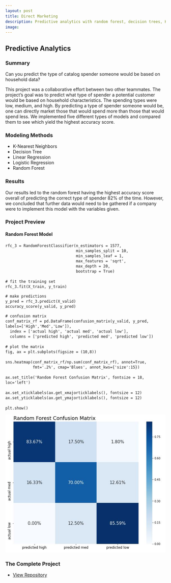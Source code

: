 ```yaml
---
layout: post
title: Direct Marketing
description: Predictive analytics with random forest, decision trees, KNN, linear regression, and logistic regression.
image:
---
```




## Predictive Analytics

### Summary
Can you predict the type of catalog spender someone would be based on household data?

This project was a collaborative effort between two other teammates. The project’s goal was to predict what type of spender a potential customer would be based on household characteristics. The spending types were low, medium, and high. By predicting a type of spender someone would be, one can directly market those that would spend more than those that would spend less. We implemented five different types of models and compared them to see which yield the highest accuracy score.

### Modeling Methods
* K-Nearest Neighbors
* Decision Tree
* Linear Regression
* Logistic Regression
* Random Forest

### Results
Our results led to the random forest having the highest accuracy score overall of predicting the correct type of spender 82% of the time. However, we concluded that further data would need to be gathered if a company were to implement this model with the variables given.

### Project Preview
#### Random Forest Model
```
rfc_3 = RandomForestClassifier(n_estimators = 1577,
                               min_samples_split = 10,
                               min_samples_leaf = 1,
                               max_features = 'sqrt',
                               max_depth = 20,
                               bootstrap = True)

# fit the training set
rfc_3.fit(X_train, y_train)
```
```
# make predictions
y_pred = rfc_3.predict(X_valid)
accuracy_score(y_valid, y_pred)
```
```
# confusion matrix
conf_matrix_rf = pd.DataFrame(confusion_matrix(y_valid, y_pred, labels=['High','Med','Low']),
  index = ['actual high', 'actual med', 'actual low'],
  columns = ['predicted high', 'predicted med', 'predicted low'])

# plot the matrix
fig, ax = plt.subplots(figsize = (10,8))

sns.heatmap(conf_matrix_rf/np.sum(conf_matrix_rf), annot=True,
            fmt='.2%', cmap='Blues', annot_kws={'size':15})

ax.set_title('Random Forest Confusion Matrix', fontsize = 18, loc='left')

ax.set_xticklabels(ax.get_xmajorticklabels(), fontsize = 12)
ax.set_yticklabels(ax.get_ymajorticklabels(), fontsize = 12)

plt.show()
```
![Random Forest Confusion Matrix](/assets/images/directmarketingrf.JPG)


### The Complete Project
<section id="Repository">
	<div class="inner">
    <ul class="actions fit small">
      <li><a href="https://github.com/Torreylee1028/Direct-Marketing" class="button small">View Repository</a></li>
    </ul>
	</div>
</section>
